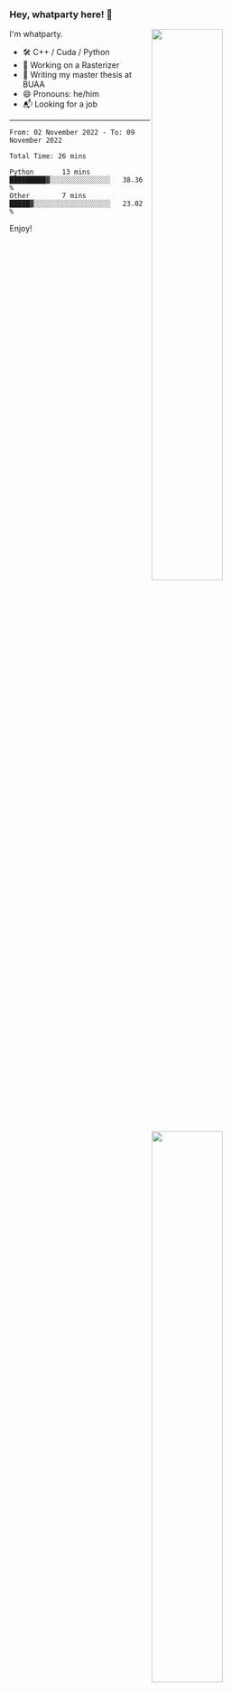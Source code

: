 ### Hey, whatparty here! 👋

[<img align="right" width="50%" src="https://github-readme-stats-ouuan.vercel.app/api?username=whatparty&theme=dark&show_icons=true">](https://metrics.lecoq.io/whatparty#gh-dark-mode-only)
[<img align="right" width="50%" src="https://github-readme-stats-ouuan.vercel.app/api?username=whatparty&show_icons=true">](https://metrics.lecoq.io/whatparty#gh-light-mode-only)

I'm whatparty.

- 🛠️ C++ / Cuda / Python 
- 🔭 Working on a Rasterizer
- 🌱 Writing my master thesis at BUAA
- 😄 Pronouns: he/him
- 📬 Looking for a job

---

<!--START_SECTION:waka-->

```text
From: 02 November 2022 - To: 09 November 2022

Total Time: 26 mins

Python       13 mins         █████████▓░░░░░░░░░░░░░░░   38.36 %
Other        7 mins          █████▓░░░░░░░░░░░░░░░░░░░   23.02 %
```

<!--END_SECTION:waka-->

Enjoy!
